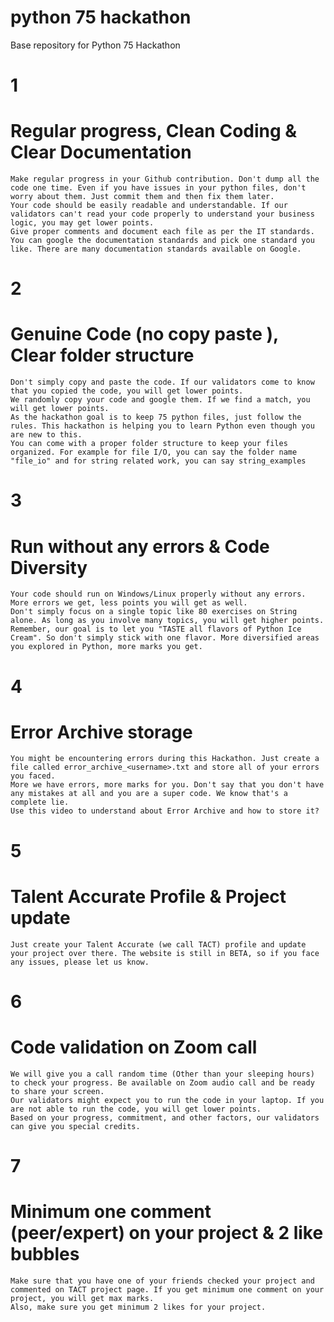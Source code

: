 # python 75 hackathon
Base repository for Python 75 Hackathon

# 1
# Regular progress, Clean Coding & Clear Documentation
	Make regular progress in your Github contribution. Don't dump all the code one time. Even if you have issues in your python files, don't worry about them. Just commit them and then fix them later.
	Your code should be easily readable and understandable. If our validators can't read your code properly to understand your business logic, you may get lower points.
	Give proper comments and document each file as per the IT standards. You can google the documentation standards and pick one standard you like. There are many documentation standards available on Google.
	
# 2
# Genuine Code (no copy paste ), Clear folder structure
	Don't simply copy and paste the code. If our validators come to know that you copied the code, you will get lower points.
	We randomly copy your code and google them. If we find a match, you will get lower points.
	As the hackathon goal is to keep 75 python files, just follow the rules. This hackathon is helping you to learn Python even though you are new to this.
	You can come with a proper folder structure to keep your files organized. For example for file I/O, you can say the folder name "file_io" and for string related work, you can say string_examples

# 3
# Run without any errors & Code Diversity
	Your code should run on Windows/Linux properly without any errors. More errors we get, less points you will get as well.
	Don't simply focus on a single topic like 80 exercises on String alone. As long as you involve many topics, you will get higher points.
	Remember, our goal is to let you "TASTE all flavors of Python Ice Cream". So don't simply stick with one flavor. More diversified areas you explored in Python, more marks you get.

# 4
# Error Archive storage
	You might be encountering errors during this Hackathon. Just create a file called error_archive_<username>.txt and store all of your errors you faced.
	More we have errors, more marks for you. Don't say that you don't have any mistakes at all and you are a super code. We know that's a complete lie.
	Use this video to understand about Error Archive and how to store it?

# 5
# Talent Accurate Profile & Project update
	Just create your Talent Accurate (we call TACT) profile and update your project over there. The website is still in BETA, so if you face any issues, please let us know.

# 6
# Code validation on Zoom call
	We will give you a call random time (Other than your sleeping hours) to check your progress. Be available on Zoom audio call and be ready to share your screen.
	Our validators might expect you to run the code in your laptop. If you are not able to run the code, you will get lower points.
	Based on your progress, commitment, and other factors, our validators can give you special credits. 

# 7
# Minimum one comment (peer/expert) on your project & 2 like bubbles
	Make sure that you have one of your friends checked your project and commented on TACT project page. If you get minimum one comment on your project, you will get max marks.
	Also, make sure you get minimum 2 likes for your project.
